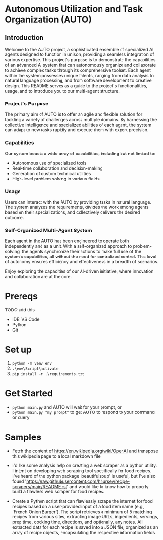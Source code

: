 # Autonomous Utilization and Task Organization (AUTO)

## Introduction

Welcome to the AUTO project, a sophisticated ensemble of specialized AI agents designed to function in unison, providing a seamless integration of various expertise. This project's purpose is to demonstrate the capabilities of an advanced AI system that can autonomously organize and collaborate to achieve complex tasks through its comprehensive toolset. Each agent within the system possesses unique talents, ranging from data analysis to natural language processing, and from software development to creative design. This README serves as a guide to the project's functionalities, usage, and to introduce you to our multi-agent structure.

### Project's Purpose
The primary aim of AUTO is to offer an agile and flexible solution for tackling a variety of challenges across multiple domains. By harnessing the collective intelligence and specialized abilities of each agent, the system can adapt to new tasks rapidly and execute them with expert precision.

### Capabilities
Our system boasts a wide array of capabilities, including but not limited to:
- Autonomous use of specialized tools
- Real-time collaboration and decision-making
- Generation of custom technical utilities
- High-level problem solving in various fields

### Usage
Users can interact with the AUTO by providing tasks in natural language. The system analyzes the requirements, divides the work among agents based on their specializations, and collectively delivers the desired outcome.

### Self-Organized Multi-Agent System
Each agent in the AUTO has been engineered to operate both independently and as a unit. With a self-organized approach to problem-solving, the agents synchronize their actions to make full use of the system's capabilities, all without the need for centralized control. This level of autonomy ensures efficiency and effectiveness in a breadth of scenarios.

Enjoy exploring the capacities of our AI-driven initiative, where innovation and collaboration are at the core.

# Prereqs

TODO add this
- IDE: VS Code
- Python
- Git

# Set up

1. `python -m venv env`
2. `.\env\Script\activate`
3. `pip install -r .\requirements.txt`

# Get Started 

- `python main.py` and AUTO will wait for your prompt, or
- `python main.py "my prompt"` to get AUTO to respond to your command or query

# Samples

- Fetch the content of https://en.wikipedia.org/wiki/OpenAI and transpose this wikipedia page to a local markdown file

- I'd like some analysis help on creating a web scraper as a python utility. I intent on developing web scraping tool specifically for food recipes. I've heard of the python package 'beautifulsoup' is useful, but I've also found 'https://raw.githubusercontent.com/hhursev/recipe-scrapers/main/README.rst' and would like to know how to properly build a flawless web scraper for food recipes.

- Create a Python script that can flawlessly scrape the internet for food recipes based on a user-provided input of a food item name (e.g., 'French Onion Burger'). The script retrieves a minimum of 5 matching recipes from various sites, extracting image URLs, ingredients, servings, prep time, cooking time, directions, and optionally, any notes. All extracted data for each recipe is saved into a JSON file, organized as an array of recipe objects, encapsulating the respective information fields